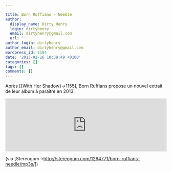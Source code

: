 ```yaml
---

title: Born Ruffians - Needle
author:
  display_name: Dirty Henry
  login: dirtyhenry
  email: dirtyhenry@gmail.com
  url: ''
author_login: dirtyhenry
author_email: dirtyhenry@gmail.com
wordpress_id: 1184
date: '2013-02-26 10:39:49 +0100'
categories: []
tags: []
comments: []
---
```

Après [{With Her Shadow}->1155], Born Ruffians propose un nouvel extrait de leur album à paraître en 2013.

<iframe width="100%" height="166" scrolling="no" frameborder="no" src="https://w.soundcloud.com/player/?url=http%3A%2F%2Fapi.soundcloud.com%2Ftracks%2F79258774"></iframe>

(via [Stereogum->http://stereogum.com/1264771/born-ruffians-needle/mp3s/])

